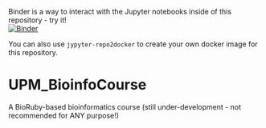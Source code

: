 Binder is a way to interact with the Jupyter notebooks inside of this repository - try it!  
[![Binder](http://mybinder.org/badge.svg)](https://mybinder.org/v2/gh/markwilkinson/UPM_BioinfoCourse/master)


You can also use <code>jypyter-repo2docker</code> to create your own docker image for this repository.

# UPM_BioinfoCourse
A BioRuby-based bioinformatics course (still under-development - not recommended for ANY purpose!)
